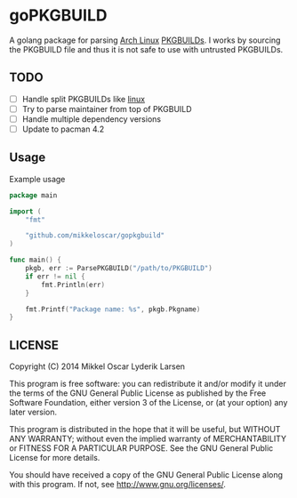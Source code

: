 # goPKGBUILD

A golang package for parsing [Arch Linux][archlinux] [PKGBUILDs][pkgbuilds]. I
works by sourcing the PKGBUILD file and thus it is not safe to use with
untrusted PKGBUILDs.

## TODO

- [ ] Handle split PKGBUILDs like [linux][linux-pkg]
- [ ] Try to parse maintainer from top of PKGBUILD
- [ ] Handle multiple dependency versions
- [ ] Update to pacman 4.2

## Usage

Example usage

```go
package main

import (
    "fmt"

    "github.com/mikkeloscar/gopkgbuild"
)

func main() {
    pkgb, err := ParsePKGBUILD("/path/to/PKGBUILD")
    if err != nil {
        fmt.Println(err)
    }

    fmt.Printf("Package name: %s", pkgb.Pkgname)
}
```

## LICENSE

Copyright (C) 2014  Mikkel Oscar Lyderik Larsen

This program is free software: you can redistribute it and/or modify
it under the terms of the GNU General Public License as published by
the Free Software Foundation, either version 3 of the License, or
(at your option) any later version.

This program is distributed in the hope that it will be useful,
but WITHOUT ANY WARRANTY; without even the implied warranty of
MERCHANTABILITY or FITNESS FOR A PARTICULAR PURPOSE.  See the
GNU General Public License for more details.

You should have received a copy of the GNU General Public License
along with this program.  If not, see <http://www.gnu.org/licenses/>.


[archlinux]: http://archlinux.org
[pkgbuilds]: https://wiki.archlinux.org/index.php/PKGBUILD
[linux-pkg]: https://projects.archlinux.org/svntogit/packages.git/tree/trunk/PKGBUILD?h=packages/linux
